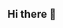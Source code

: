 ## Hi there 👋

<!--
**Symbiote07/Symbiote07** is a ✨ _special_ ✨ repository because its `README.md` (this file) appears on your GitHub profile.
<img src="https://raw.githubusercontent.com/devSouvik/devSouvik/master/gif3.gif ">
Everyday, I get to create awesome experiences and engage with the vibrant github developers community. 
Ai enthusiast, aim to be an Ai engineer.
🔭   I’m currently learning Android Development,Flutter Application Development and 3D Animation.
🤔   Exploring new technologies and developing software solutions and quick hacks.
🎓   Studying Computer Science, computer programming and Mathematics.
💼   front-end web developer.
🌱   Enthusiast in cyber Security and Artificial Intelligence .
✍️   Watching Anime and trying out latest design trends as hobbies/side hustles.
☕   I belive, a perfect cup of coffee can be the ultimate solution for any stress.

Here are some ideas to get you started:

- 🔭 I’m currently a Student...
- 🌱 I’m currently learning Artificial intelligence and Machine Learning.....
- 👯 I’m looking to collaborate on lot more project for my Career growth ...
- 🤔 I’m looking for help with my ongoing projects ...
- 💬 Ask me about ...
- 📫 How to reach me: via linkedin- https://www.linkedin.com/in/aryan-shukla-092516283?utm_source=share&utm_campaign=share_via&utm_content=profile&utm_medium=android_app
- 😄 Pronouns: he/him
- ⚡ Fun fact: 
-->
